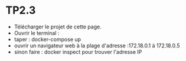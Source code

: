 # TP2.3
- Télécharger le projet de cette page.
- Ouvrir le terminal :
- taper : docker-compose up
- ouvrir un navigateur web à la plage d'adresse :172.18.0.1 à 172.18.0.5
- sinon faire : docker inspect <contener-id> pour trouver l'adresse IP

